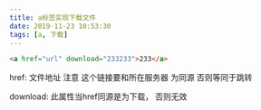 ```yaml
---
title: a标签实现下载文件
date: 2019-11-23 10:53:30
tags: [a, 下载]
---
```


```html
<a href="url" download="233233">233</a>
```



href: 文件地址 注意 这个链接要和所在服务器 为同源 否则等同于跳转

download: 此属性当href同源是为下载， 否则无效

